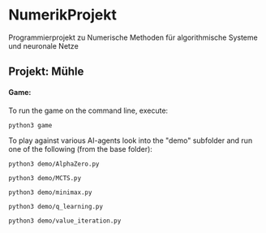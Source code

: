 # NumerikProjekt
Programmierprojekt zu Numerische Methoden für algorithmische Systeme und neuronale Netze 

## Projekt: Mühle

#### Game:
To run the game on the command line, execute:
```
python3 game
```

To play against various AI-agents look into the "demo" subfolder and run one of the following (from the base folder):
```
python3 demo/AlphaZero.py
```

```
python3 demo/MCTS.py
```

```
python3 demo/minimax.py
```

```
python3 demo/q_learning.py
```

```
python3 demo/value_iteration.py
```